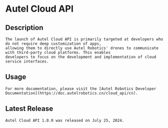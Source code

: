 # Autel Cloud API
## Description
    The launch of Autel Cloud API is primarily targeted at developers who do not require deep customization of apps,
    allowing them to directly use Autel Robotics' drones to communicate with third-party cloud platforms. This enables
    developers to focus on the development and implementation of cloud service interfaces.
## Usage
    For more documentation, please visit the [Autel Robotics Developer Documentation](https://doc.autelrobotics.cn/cloud_api/cn).
## Latest Release
    Autel Cloud API 1.0.0 was released on July 25, 2024.